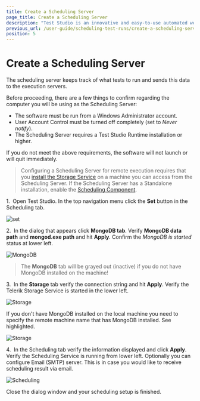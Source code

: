```yaml
---
title: Create a Scheduling Server
page_title: Create a Scheduling Server
description: "Test Studio is an innovative and easy-to-use automated web, WPF and load testing solution. Test Studio tests support essential technologies like ASP.NET AJAX, Silverlight, PHP and MVC. HTML5, Testing framework, functional testing, performance testing, load testing, exploratory testing, manual testing."
previous_url: /user-guide/scheduling-test-runs/create-a-scheduling-server.aspx, /user-guide/scheduling-test-runs/create-a-scheduling-server
position: 5
---
```

# Create a Scheduling Server


The scheduling server keeps track of what tests to run and sends this data to the execution servers.


Before proceeding, there are a few things to confirm regarding the computer you will be using as the Scheduling Server:

- The software must be run from a Windows Administrator account.
- User Account Control must be turned off completely (set to *Never notify*).
- The Scheduling Server requires a Test Studio Runtime installation or higher.


If you do not meet the above requirements, the software will not launch or will quit immediately. 


> Configuring a Scheduling Server for remote execution requires that you <a href="/features/scheduling-test-runs/overview" target="_blank">install the Storage Service</a> on a machine you can access from the Scheduling Server.
> If the Scheduling Server has a Standalone installation, enable the <a href="/getting-started/installation/install-procedure" target="_blank">Scheduling Component</a>.

1.&nbsp; Open Test Studio. In the top navigation menu click the **Set** button in the Scheduling tab.

![set][5]

2.&nbsp; In the dialog that appears click **MongoDB tab**. Verify **MongoDB data path** and **mongod.exe path** and hit **Apply**. Confirm the *MongoDB is started* status at lower left.

![MongoDB][6]

> The **MongoDB** tab will be grayed out (inactive) if you do not have MongoDB installed on the machine!


3.&nbsp; In the **Storage** tab verify the connection string and hit **Apply**. Verify the Telerik Storage Service is started in the lower left.

![Storage][7]

If you don't have MongoDB installed on the local machine you need to specify the remote machine name that has MongoDB installed. See highlighted.

![Storage][8]

4.&nbsp; In the Scheduling tab verify the information displayed and click **Apply**. Verify the Scheduling Service is running from lower left. Optionally you can configure Email (SMTP) server. This is in case you would like to receive scheduling result via email.

![Scheduling][9]

Close the dialog window and your scheduling setup is finished.


[5]: /img/features/scheduling-test-runs/create-scheduling-server/fig1new.png
[6]: /img/features/scheduling-test-runs/create-scheduling-server/fig2new.png
[7]: /img/features/scheduling-test-runs/create-scheduling-server/fig3new.png
[8]: /img/features/scheduling-test-runs/create-scheduling-server/fig4new.png
[9]: /img/features/scheduling-test-runs/create-scheduling-server/fig5new.png